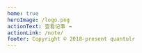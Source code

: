 ```yaml
---
home: true
heroImage: /logo.png
actionText: 查看记事 →
actionLink: /note/
footer: Copyright © 2018-present quantulr
---
```


